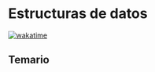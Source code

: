 # Estructuras de datos

[![wakatime](https://wakatime.com/badge/user/8ef73281-6d0a-4758-af11-fd880ca3009c/project/6e97f4c0-e6ef-45df-abaa-6c84a5623134.svg?style=for-the-badge)](https://wakatime.com/badge/user/8ef73281-6d0a-4758-af11-fd880ca3009c/project/6e97f4c0-e6ef-45df-abaa-6c84a5623134)

## Temario
